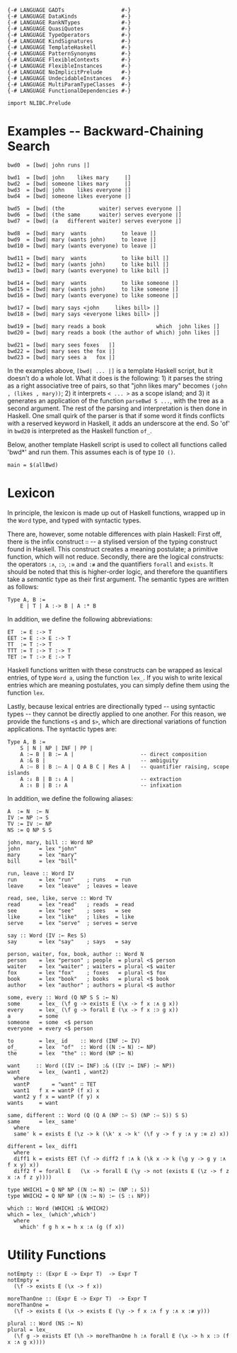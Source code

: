 ~~~{.haskell}
{-# LANGUAGE GADTs                  #-}
{-# LANGUAGE DataKinds              #-}
{-# LANGUAGE RankNTypes             #-}
{-# LANGUAGE QuasiQuotes            #-}
{-# LANGUAGE TypeOperators          #-}
{-# LANGUAGE KindSignatures         #-}
{-# LANGUAGE TemplateHaskell        #-}
{-# LANGUAGE PatternSynonyms        #-}
{-# LANGUAGE FlexibleContexts       #-}
{-# LANGUAGE FlexibleInstances      #-}
{-# LANGUAGE NoImplicitPrelude      #-}
{-# LANGUAGE UndecidableInstances   #-}
{-# LANGUAGE MultiParamTypeClasses  #-}
{-# LANGUAGE FunctionalDependencies #-}
~~~

~~~{.haskell}
import NLIBC.Prelude
~~~

Examples -- Backward-Chaining Search
====================================

~~~{.haskell}
bwd0  = [bwd| john runs |]

bwd1  = [bwd| john    likes mary     |]
bwd2  = [bwd| someone likes mary     |]
bwd3  = [bwd| john    likes everyone |]
bwd4  = [bwd| someone likes everyone |]

bwd5  = [bwd| (the           waiter) serves everyone |]
bwd6  = [bwd| (the same      waiter) serves everyone |]
bwd7  = [bwd| (a   different waiter) serves everyone |]

bwd8  = [bwd| mary  wants           to leave |]
bwd9  = [bwd| mary (wants john)     to leave |]
bwd10 = [bwd| mary (wants everyone) to leave |]

bwd11 = [bwd| mary  wants           to like bill |]
bwd12 = [bwd| mary (wants john)     to like bill |]
bwd13 = [bwd| mary (wants everyone) to like bill |]

bwd14 = [bwd| mary  wants           to like someone |]
bwd15 = [bwd| mary (wants john)     to like someone |]
bwd16 = [bwd| mary (wants everyone) to like someone |]

bwd17 = [bwd| mary says <john     likes bill> |]
bwd18 = [bwd| mary says <everyone likes bill> |]

bwd19 = [bwd| mary reads a book                which  john likes |]
bwd20 = [bwd| mary reads a book (the author of which) john likes |]

bwd21 = [bwd| mary sees foxes   |]
bwd22 = [bwd| mary sees the fox |]
bwd23 = [bwd| mary sees a   fox |]
~~~

In the examples above, `[bwd| ... |]` is a template Haskell script,
but it doesn't do a whole lot. What it does is the following: 1) it
parses the string as a right associative tree of pairs, so that "john
likes mary" becomes `(john , (likes , mary))`; 2) it interprets `<
... >` as a scope island; and 3) it generates an application of the
function `parseBwd S ...`, with the tree as a second argument. The
rest of the parsing and interpretation is then done in Haskell.
One small quirk of the parser is that if some word it finds conflicts
with a reserved keyword in Haskell, it adds an underscore at the
end. So 'of' in `bwd20` is interpreted as the Haskell function `of_`.

Below, another template Haskell script is used to collect all
functions called 'bwd*' and run them. This assumes each is of type `IO
()`.

~~~{.haskell}
main = $(allBwd)
~~~

Lexicon
=======

In principle, the lexicon is made up out of Haskell functions,
wrapped up in the `Word` type, and typed with syntactic types.

There are, however, some notable differences with plain Haskell:
First off, there is the infix construct `∷` -- a stylised version
of the typing construct found in Haskell. This construct creates a
meaning postulate; a primitive function, which will not reduce.
Secondly, there are the logical constructs: the operators `:∧`,
`:⊃`, `:≡` and `:≢` and the quantifiers `forall` and `exists`.
It should be noted that this is higher-order logic, and therefore
the quantifiers take a *semantic* type as their first argument.
The semantic types are written as follows:

    Type A, B :=
        E | T | A :-> B | A :* B

In addition, we define the following abbreviations:

    ET  := E :-> T
    EET := E :-> E :-> T
    TT  := T :-> T
    TTT := T :-> T :-> T
    TET := T :-> E :-> T

Haskell functions written with these constructs can be wrapped as
lexical entries, of type `Word a`, using the function `lex_`. If
you wish to write lexical entries which are meaning postulates,
you can simply define them using the function `lex`.

Lastly, because lexical entries are directionally typed -- using
syntactic types -- they cannot be directly applied to one another.
For this reason, we provide the functions `<$` and `$>`, which are
directional variations of function applications. The syntactic types
are:

    Type A, B :=
        S | N | NP | INF | PP |
        A :→ B | B :← A |                     -- direct composition
        A :& B |                              -- ambiguity
        A :⇨ B | B :⇦ A | Q A B C | Res A |   -- quantifier raising, scope islands
        A :⇃ B | B :⇂ A |                     -- extraction
        A :↿ B | B :↾ A                       -- infixation

In addition, we define the following aliases:

    A  := N  :← N
    IV := NP :→ S
    TV := IV :← NP
    NS := Q NP S S

~~~{.haskell}
john, mary, bill :: Word NP
john      = lex "john"
mary      = lex "mary"
bill      = lex "bill"
~~~

~~~{.haskell}
run, leave :: Word IV
run       = lex "run"    ; runs   = run
leave     = lex "leave"  ; leaves = leave

read, see, like, serve :: Word TV
read      = lex "read"   ; reads  = read
see       = lex "see"    ; sees   = see
like      = lex "like"   ; likes  = like
serve     = lex "serve"  ; serves = serve

say :: Word (IV :← Res S)
say       = lex "say"    ; says   = say
~~~

~~~{.haskell}
person, waiter, fox, book, author :: Word N
person    = lex "person" ; people  = plural <$ person
waiter    = lex "waiter" ; waiters = plural <$ waiter
fox       = lex "fox"    ; foxes   = plural <$ fox
book      = lex "book"   ; books   = plural <$ book
author    = lex "author" ; authors = plural <$ author
~~~

~~~{.haskell}
some, every :: Word (Q NP S S :← N)
some      = lex_ (\f g -> exists E (\x -> f x :∧ g x))
every     = lex_ (\f g -> forall E (\x -> f x :⊃ g x))
a         = some
someone   = some  <$ person
everyone  = every <$ person
~~~

~~~{.haskell}
to        = lex_ id    :: Word (INF :← IV)
of_       = lex  "of"  :: Word ((N :→ N) :← NP)
the       = lex  "the" :: Word (NP :← N)
~~~

~~~{.haskell}
want     :: Word ((IV :← INF) :& ((IV :← INF) :← NP))
want      = lex_ (want1 , want2)
  where
  wantP       = "want" ∷ TET
  want1   f x = wantP (f x) x
  want2 y f x = wantP (f y) x
wants     = want
~~~

~~~{.haskell}
same, different :: Word (Q (Q A (NP :⇨ S) (NP :⇨ S)) S S)
same      = lex_ same'
  where
  same' k = exists E (\z -> k (\k' x -> k' (\f y -> f y :∧ y :≡ z) x))

different = lex_ diff1
  where
  diff1 k = exists EET (\f -> diff2 f :∧ k (\k x -> k (\g y -> g y :∧ f x y) x))
  diff2 f = forall E   (\x -> forall E (\y -> not (exists E (\z -> f z x :∧ f z y))))
~~~

~~~{.haskell}
type WHICH1 = Q NP NP ((N :→ N) :← (NP :⇃ S))
type WHICH2 = Q NP NP ((N :→ N) :← (S :⇂ NP))

which :: Word (WHICH1 :& WHICH2)
which = lex_ (which',which')
  where
    which' f g h x = h x :∧ (g (f x))
~~~

Utility Functions
=================

~~~{.haskell}
notEmpty :: (Expr E -> Expr T)  -> Expr T
notEmpty =
  (\f -> exists E (\x -> f x))

moreThanOne :: (Expr E -> Expr T)  -> Expr T
moreThanOne =
  (\f -> exists E (\x -> exists E (\y -> f x :∧ f y :∧ x :≢ y)))

plural :: Word (NS :← N)
plural = lex_
  (\f g -> exists ET (\h -> moreThanOne h :∧ forall E (\x -> h x :⊃ (f x :∧ g x))))
~~~
